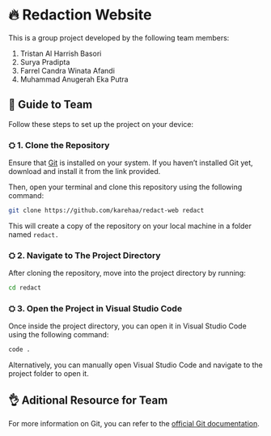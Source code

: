 # 🔥 Redaction Website

This is a group project developed by the following team members:

1. Tristan Al Harrish Basori
2. Surya Pradipta
3. Farrel Candra Winata Afandi
4. Muhammad Anugerah Eka Putra

## 📖 Guide to Team

Follow these steps to set up the project on your device:

### ⛭ 1. Clone the Repository

Ensure that [Git](https://git-scm.com/downloads) is installed on your system. If you haven’t installed Git yet, download and install it from the link provided.

Then, open your terminal and clone this repository using the following command:

```bash
git clone https://github.com/karehaa/redact-web redact
```
This will create a copy of the repository on your local machine in a folder named `redact.`

### ⛭ 2. Navigate to The Project Directory

After cloning the repository, move into the project directory by running:

```bash
cd redact
```

### ⛭ 3. Open the Project in Visual Studio Code

Once inside the project directory, you can open it in Visual Studio Code using the following command:
```bash
code .
```
Alternatively, you can manually open Visual Studio Code and navigate to the project folder to open it.

## 👌 Aditional Resource for Team
For more information on Git, you can refer to the [official Git documentation](https://git-scm.com/doc).